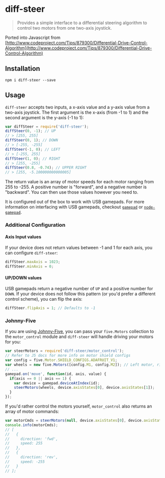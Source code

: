 # diff-steer

> Provides a simple interface to a differential steering algorithm to control two motors from one two-axis joystick.

Ported into Javascript from [http://www.codeproject.com/Tips/879300/Differential-Drive-Control-Algorithm](http://www.codeproject.com/Tips/879300/Differential-Drive-Control-Algorithm)

## Installation

    npm i diff-steer --save

## Usage

`diff-steer` accepts two inputs, a x-axis value and a y-axis value from a two-axis joystick. The first argument is the x-axis (from -1 to 1) and the second argument is the y-axis (-1 to 1):

```js
var diffSteer = require('diff-steer');
diffSteer(0, -1); // UP
// > [255, 255]
diffSteer(0, 1); // DOWN
// > [-255, -255]
diffSteer(-1, 0); // LEFT
// > [-255, 255]
diffSteer(1, 0); // RIGHT
// > [255, -255]
diffSteer(0.8, -0.74); // UPPER RIGHT
// > [255, -5.100000000000005]
```

The return value is an array of motor speeds for each motor ranging from 255 to -255. A positive number is "forward", and a negative number is "backward". You can then use those values however you need to.

It is configured out of the box to work with USB gamepads. For more information on interfacing with USB gamepads, checkout [`gamepad`][gamepad] or [`node-gamepad`][node-gamepad].

### Additional Configuration

#### Axis Input values

If your device does not return values between -1 and 1 for each axis, you can configure `diff-steer`:

```js
diffSteer.maxAxis = 1023;
diffSteer.minAxis = 0;
```

#### UP/DOWN values

USB gamepads return a negative number of `UP` and a positive number for `DOWN`. If your device does not follow this pattern (or you'd prefer a different control scheme), you can flip the axis:

```js
diffSteer.flipAxis = 1; // Defaults to -1
```

### Johnny-Five

If you are using [Johnny-Five][j5], you can pass your `five.Motors` collection to the `motor_control` module and `diff-steer` will handle driving your motors for you:

```js
var steerMotors = require('diff-steer/motor_control');
// Refer to J5 docs for more info on motor shield configs
var config = five.Motor.SHIELD_CONFIGS.ADAFRUIT_V1;
var wheels = new five.Motors([config.M1, config.M2]); // Left motor, right motor
// ...
gamepad.on('move', function(id, axis, value) {
  if(axis == 0 || axis == 1) {
    var device = gamepad.deviceAtIndex(id);
    steerMotors(wheels, device.axisStates[0], device.axisStates[1]);
  }
});
```

If you'd rather control the motors yourself, `motor_control` also returns an array of motor commands:

```js
var motorCmds = steerMotors(null, device.axisStates[0], device.axisStates[1]);
console.info(motorCmds);
// [
//   {
//     direction: 'fwd',
//     speed: 255
//   },
//   {
//     direction: 'rev',
//     speed: -255
//   }
// ];
```

[gamepad]: https://www.npmjs.com/package/gamepad
[node-gamepad]: https://www.npmjs.com/package/node-gamepad
[j5]: http://johnny-five.io/
